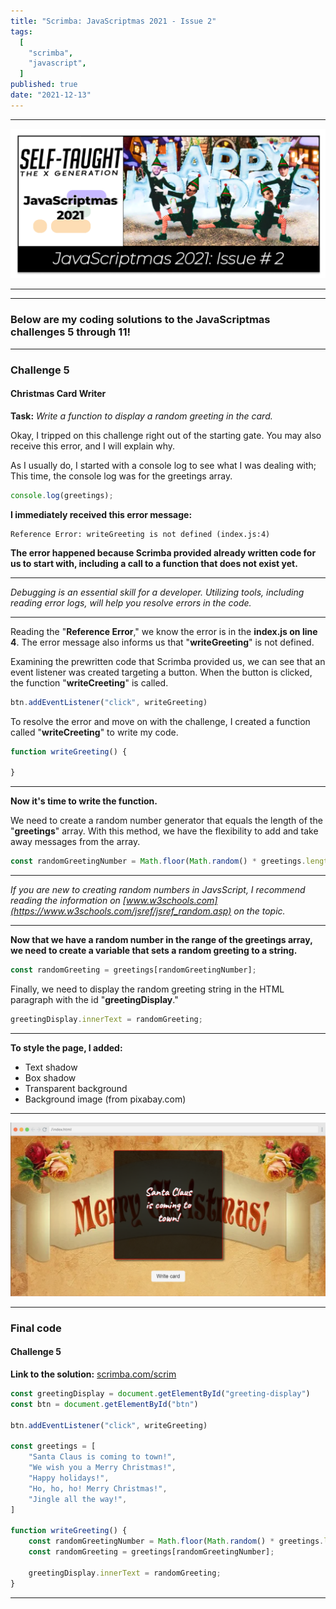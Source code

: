 ```yaml
---
title: "Scrimba: JavaScriptmas 2021 - Issue 2"
tags:
  [
    "scrimba",
    "javascript",
  ]
published: true
date: "2021-12-13"
---
```



---

![TXG-54-Thumbnail](img/12-13-21/TXG-54-Thumbnail.png)

---


--- 

### Below are my coding solutions to the JavaScriptmas challenges 5 through 11!

---

### Challenge 5

#### Christmas Card Writer

**Task:** *Write a function to display a random greeting in the card.*

Okay, I tripped on this challenge right out of the starting gate. You may also receive this error, and I will explain why.

As I usually do, I started with a console log to see what I was dealing with; This time, the console log was for the greetings array.

```javascript
console.log(greetings);
```

**I immediately received this error message:**

```
Reference Error: writeGreeting is not defined (index.js:4)
```

**The error happened because Scrimba provided already written code for us to start with, including a call to a function that does not exist yet.**

---

*Debugging is an essential skill for a developer. Utilizing tools, including reading error logs, will help you resolve errors in the code.*  

---

Reading the "**Reference Error**," we know the error is in the **index.js on line 4**. The error message also informs us that "**writeGreeting**" is not defined.

Examining the prewritten code that Scrimba provided us, we can see that an event listener was created targeting a button. When the button is clicked, the function "**writeCreeting**" is called.

```javascript
btn.addEventListener("click", writeGreeting)
```

To resolve the error and move on with the challenge, I created a function called "**writeCreeting**" to write my code.

```javascript
function writeGreeting() {
    
}
```

---

**Now it's time to write the function.**

We need to create a random number generator that equals the length of the "**greetings**" array. With this method, we have the flexibility to add and take away messages from the array.

```javascript
const randomGreetingNumber = Math.floor(Math.random() * greetings.length);
```

---

*If you are new to creating random numbers in JavsScript, I recommend reading the information on [www.w3schools.com](https://www.w3schools.com/jsref/jsref_random.asp) on the topic.*

---

**Now that we have a random number in the range of the greetings array, we need to create a variable that sets a random greeting to a string.**

```javascript
const randomGreeting = greetings[randomGreetingNumber];
```

Finally, we need to display the random greeting string in the HTML paragraph with the id "**greetingDisplay**." 

```javascript
greetingDisplay.innerText = randomGreeting; 
```

---

**To style the page, I added:**

* Text shadow
* Box shadow
* Transparent background
* Background image (from pixabay.com)

---

![Challenge05](img/12-13-21/Challenge05.png)

---

### Final code

#### Challenge 5

**Link to the solution:** [scrimba.com/scrim](https://scrimba.com/scrim/co7204e0b987eed3efa96a0ba)

```JavaScript
const greetingDisplay = document.getElementById("greeting-display")
const btn = document.getElementById("btn")

btn.addEventListener("click", writeGreeting)

const greetings = [
    "Santa Claus is coming to town!",
    "We wish you a Merry Christmas!",
    "Happy holidays!",
    "Ho, ho, ho! Merry Christmas!",
    "Jingle all the way!",
]

function writeGreeting() {
    const randomGreetingNumber = Math.floor(Math.random() * greetings.length);
    const randomGreeting = greetings[randomGreetingNumber];
    
    greetingDisplay.innerText = randomGreeting;  
}
```

---